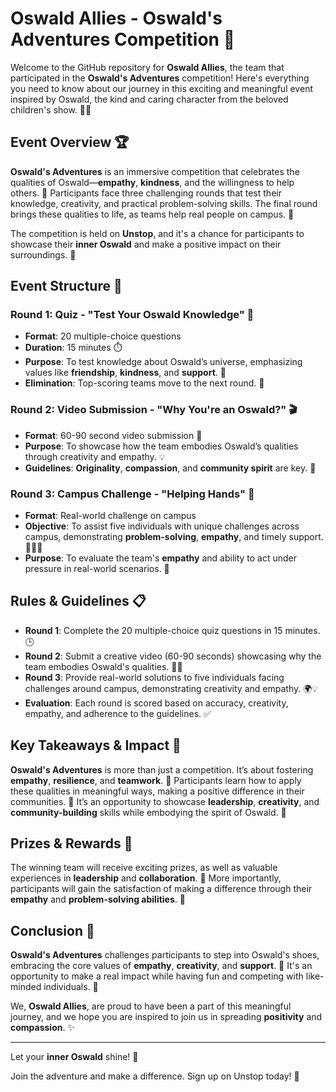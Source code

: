 # Oswald Allies - Oswald's Adventures Competition 🌟

Welcome to the GitHub repository for **Oswald Allies**, the team that participated in the **Oswald's Adventures** competition! Here's everything you need to know about our journey in this exciting and meaningful event inspired by Oswald, the kind and caring character from the beloved children's show. 🧸💙

## Event Overview 🏆

**Oswald's Adventures** is an immersive competition that celebrates the qualities of Oswald—**empathy**, **kindness**, and the willingness to help others. 💖 Participants face three challenging rounds that test their knowledge, creativity, and practical problem-solving skills. The final round brings these qualities to life, as teams help real people on campus. 🏫

The competition is held on **Unstop**, and it's a chance for participants to showcase their **inner Oswald** and make a positive impact on their surroundings. 🌱

## Event Structure 🔄

### Round 1: Quiz - "Test Your Oswald Knowledge" 🧠
- **Format**: 20 multiple-choice questions
- **Duration**: 15 minutes ⏱️
- **Purpose**: To test knowledge about Oswald’s universe, emphasizing values like **friendship**, **kindness**, and **support**. 🤝
- **Elimination**: Top-scoring teams move to the next round. 🚀

### Round 2: Video Submission - "Why You're an Oswald?" 🎬
- **Format**: 60-90 second video submission 🎥
- **Purpose**: To showcase how the team embodies Oswald’s qualities through creativity and empathy. 💡
- **Guidelines**: **Originality**, **compassion**, and **community spirit** are key. 🥰

### Round 3: Campus Challenge - "Helping Hands" 🤲
- **Format**: Real-world challenge on campus
- **Objective**: To assist five individuals with unique challenges across campus, demonstrating **problem-solving**, **empathy**, and timely support. 🏃‍♀️💨
- **Purpose**: To evaluate the team's **empathy** and ability to act under pressure in real-world scenarios. 💪

## Rules & Guidelines 📋

- **Round 1**: Complete the 20 multiple-choice quiz questions in 15 minutes. 🕒
- **Round 2**: Submit a creative video (60-90 seconds) showcasing why the team embodies Oswald's qualities. 🎥✨
- **Round 3**: Provide real-world solutions to five individuals facing challenges around campus, demonstrating creativity and empathy. 🌍💡
- **Evaluation**: Each round is scored based on accuracy, creativity, empathy, and adherence to the guidelines. ✅

## Key Takeaways & Impact 🌱

**Oswald's Adventures** is more than just a competition. It’s about fostering **empathy**, **resilience**, and **teamwork**. 🤗 Participants learn how to apply these qualities in meaningful ways, making a positive difference in their communities. 🏡 It’s an opportunity to showcase **leadership**, **creativity**, and **community-building** skills while embodying the spirit of Oswald. 🐻

## Prizes & Rewards 🏅

The winning team will receive exciting prizes, as well as valuable experiences in **leadership** and **collaboration**. 🌟 More importantly, participants will gain the satisfaction of making a difference through their **empathy** and **problem-solving abilities**. 💖

## Conclusion 🏁

**Oswald's Adventures** challenges participants to step into Oswald's shoes, embracing the core values of **empathy**, **creativity**, and **support**. 🌈 It's an opportunity to make a real impact while having fun and competing with like-minded individuals. 🤝

We, **Oswald Allies**, are proud to have been a part of this meaningful journey, and we hope you are inspired to join us in spreading **positivity** and **compassion**. ✨

---

Let your **inner Oswald** shine! 💫

Join the adventure and make a difference. Sign up on Unstop today! 🚀
